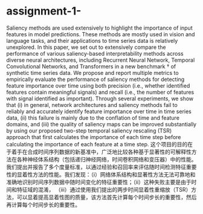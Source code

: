 # assignment-1-

Saliency methods are used extensively to highlight the importance of input features in model predictions. These methods are mostly used in vision and language tasks, and their applications to time series data is relatively unexplored. In this paper, we set out to extensively compare the performance of various saliency-based interpretability methods across diverse neural architectures, including Recurrent Neural Network, Temporal Convolutional Networks, and Transformers in a new benchmark † of synthetic time series data. We propose and report multiple metrics to empirically evaluate the performance of saliency methods for detecting feature importance over time using both precision (i.e., whether identified features contain meaningful signals) and recall (i.e., the number of features with signal identified as important). Through several experiments, we show that (i) in general, network architectures and saliency methods fail to reliably and accurately identify feature importance over time in time series data, (ii) this failure is mainly due to the conflation of time and feature domains, and (iii) the quality of saliency maps can be improved substantially by using our proposed two-step temporal saliency rescaling (TSR) approach that first calculates the importance of each time step before calculating the importance of each feature at a time step.
这个项目的目的在于着手在合成时间序列数据的新基准中，广泛地比较各种基于显著性的可解释性方法在各种神经体系结构（包括递归神经网络，时间卷积网络和变压器）中的性能。我们提出并报告了多个度量标准，以通过经验和召回率来评估随时间检测特征重要性的显着性方法的性能。我们发现：（i）网络体系结构和显著性方法无法可靠地和准确地识别时间序列数据中随时间变化的特征重要性；（ii）这种失败主要是由于时间和特征域的混淆， （iii）通过使用我们提出的两步时间显着性重缩放（TSR）方法，可以显着提高显着性图的质量，该方法首先计算每个时间步长的重要性，然后再计算每个时间步长的重要性。
